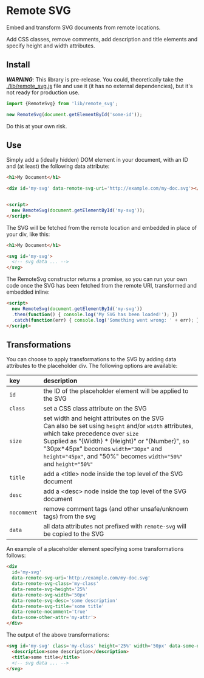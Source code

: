 # Remote SVG

Embed and transform SVG documents from remote locations. 

Add CSS classes, remove comments, add description and title elements and specify height and width attributes.

## Install

___WARNING___: This library is pre-release. You could, theoretically take the [./lib/remote\_svg.js](./lib/remote_svg.js) file and use it (it has no external dependencies), but it's not ready for production use.

```javascript
import {RemoteSvg} from 'lib/remote_svg';

new RemoteSvg(document.getElementById('some-id'));
```

Do this at your own risk.

## Use

Simply add a (ideally hidden) DOM element in your document, with an ID and (at least) the following data attribute:

```html
<h1>My Document</h1>

<div id='my-svg' data-remote-svg-uri='http://example.com/my-doc.svg'></div>


<script>
  new RemoteSvg(document.getElementById('my-svg'));
</script>
```

The SVG will be fetched from the remote location and embedded in place of your
div, like this:

```html
<h1>My Document</h1>

<svg id='my-svg'>
  <!-- svg data ... -->
</svg>
```

The RemoteSvg constructor returns a promise, so you can run your own code once the SVG has been fetched from the remote URI, transformed and embedded inline:

```html
<script>
  new RemoteSvg(document.getElementById('my-svg'))
  .then(function() { console.log('My SVG has been loaded!'); })
  .catch(function(err) { console.log('Something went wrong: ' + err); });
</script>
```

## Transformations

You can choose to apply transformations to the SVG by adding data attributes to the placeholder div. The following options are available:

|key      | description
|:------- | :---------- 
|`id`     | the ID of the placeholder element will be applied to the SVG
|`class`  | set a CSS class attribute on the SVG
|`size`   | set width and height attributes on the SVG <br/> Can also be set using `height` and/or `width` attributes, which take precedence over `size` <br/> Supplied as "{Width} * {Height}" or "{Number}", so "30px*45px" becomes `width="30px"` and `height="45px"`, and "50%" becomes `width="50%"` and `height="50%"`
|`title` | add a \<title\> node inside the top level of the SVG document
|`desc`  | add a \<desc\> node inside the top level of the SVG document
|`nocomment` | remove comment tags (and other unsafe/unknown tags) from the svg 
|`data`   | all data attributes not prefixed with `remote-svg` will be copied to the SVG


An example of a placeholder element specifying some transformations follows:

```html
<div 
  id='my-svg' 
  data-remote-svg-uri='http://example.com/my-doc.svg'
  data-remote-svg-class='my-class'
  data-remote-svg-height='25%'
  data-remote-svg-width='50px'
  data-remote-svg-desc='some description'
  data-remote-svg-title='some title'
  data-remote-nocomment='true'
  data-some-other-attr='my-attr'>
</div>
```

The output of the above transformations:

```html
<svg id='my-svg' class='my-class' height='25%' width='50px' data-some-other-attr='my-attr'>
  <description>some description</description>
  <title>some title</title>
  <!-- svg data ... -->
</svg>
```

